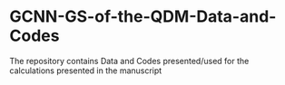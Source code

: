 # GCNN-GS-of-the-QDM-Data-and-Codes
The repository contains Data and Codes presented/used for the calculations presented in the manuscript
